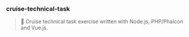 ### cruise-technical-task
> :ship: Cruise technical task exercise written with Node.js, PHP/Phalcon and Vue.js.
